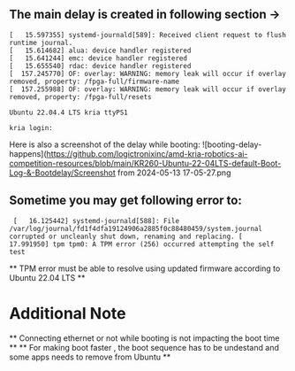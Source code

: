 
## The main delay is created in following section ->
```
[   15.597355] systemd-journald[589]: Received client request to flush runtime journal.
[   15.614682] alua: device handler registered
[   15.641244] emc: device handler registered
[   15.655540] rdac: device handler registered
[  157.245770] OF: overlay: WARNING: memory leak will occur if overlay removed, property: /fpga-full/firmware-name
[  157.255988] OF: overlay: WARNING: memory leak will occur if overlay removed, property: /fpga-full/resets

Ubuntu 22.04.4 LTS kria ttyPS1

kria login:

```

Here is also a screenshot of the delay while booting:
![booting-delay-happens](https://github.com/logictronixinc/amd-kria-robotics-ai-competition-resources/blob/main/KR260-Ubuntu-22-04LTS-default-Boot-Log-&-Bootdelay/Screenshot from 2024-05-13 17-05-27.png

## Sometime you may get following error to:

` 
[   16.125442] systemd-journald[588]: File /var/log/journal/fd1f4dfa19124906a2885f0c88480459/system.journal corrupted or uncleanly shut down, renaming and replacing.
[   17.991950] tpm tpm0: A TPM error (256) occurred attempting the self test
`

** TPM error must be able to resolve using updated firmware according to Ubuntu 22.04 LTS **

# Additional Note

** Connecting ethernet or not while booting is not impacting the boot time **
** For making boot faster , the boot sequence has to be undestand and some apps needs to remove from Ubuntu **

